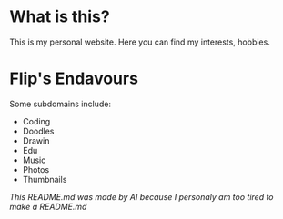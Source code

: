 # What is this?
This is my personal website. Here you can find my interests, hobbies.

# Flip's Endavours
Some subdomains include:
- Coding
- Doodles
- Drawin
- Edu
- Music
- Photos
- Thumbnails 


*This README.md was made by AI because I personaly am too tired to make a README.md*